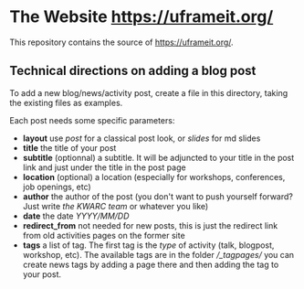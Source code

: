 # The Website <https://uframeit.org/>

This repository contains the source of <https://uframeit.org/>.

## Technical directions on adding a blog post

To add a new blog/news/activity post, create a file in this directory, taking
the existing files as examples.

Each post needs some specific parameters:

 * **layout** use *post* for a classical post look, or *slides* for md slides 
 * **title** the title of your post
 * **subtitle** (optionnal) a subtitle. It will be adjuncted to your title in the post link and just under the title in the post page
 * **location** (optional) a location (especially for workshops, conferences, job openings, etc)
 * **author** the author of the post (you don't want to push yourself forward? Just write *the KWARC team* or whatever you like)
 * **date** the date *YYYY/MM/DD*
 * **redirect_from** not needed for new posts, this is just the redirect link from old activities pages on the former site
 * **tags** a list of tag. The first tag is the *type* of activity (talk, blogpost, workshop, etc). The available tags are in the folder */_tagpages/* you can create news tags by adding a page there and then adding the tag to your post.

